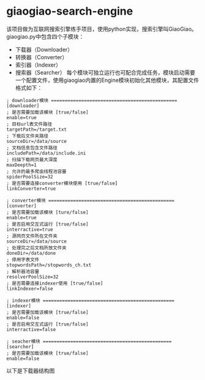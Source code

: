 # giaogiao-search-engine
该项目做为互联网搜索引擎练手项目，使用python实现，搜索引擎叫GiaoGiao。
giaogiao.py中包含四个子模块：
- 下载器（Downloader）
- 转换器（Converter）
- 索引器（Indexer）
- 搜索器（Searcher）
每个模块可独立运行也可配合完成任务，模块启动需要一个配置文件，使用giaogiao内置的Engine模块初始化其他模块，其配置文件格式如下：
```
; downloader模块 ==============================================
[downloader]
; 是否需要加载该模块 [true/false]
enable=true
; 目标url表文件路径
targetPath=/target.txt
; 下载后文件夹路径
sourceDir=/data/source
; 文档信息包含文件路径
includePath=/data/include.ini
; 扫描下载网页最大深度
maxDeepth=1
; 允许的最多爬虫线程池容量
spiderPoolSize=32
; 是否需要连接converter模块使用 [true/false]
linkConverter=true

; converter模块 ==============================================
[converter]
; 是否需要加载该模块 [ture/false]
enable=true
; 是否启用交互式运行 [true/false]
interractive=true
; 源网页文件所在文件夹
sourceDir=/data/source
; 处理完之后文档所放文件夹
doneDir=/data/done
; 停用字表文件
stopwordsPath=/stopwords_ch.txt
; 解析器池容量
resolverPoolSize=32
; 是否需要连接indexer使用 [true/false]
linkIndexer=false

; indexer模块 ================================================
[indexer]
; 是否需要加载该模块 [true/false]
enable=false
; 是否启用交互式运行 [true/false]
interractive=false

; seacher模块 ===============================================
[searcher]
; 是否需要加载该模块 [true/false]
enable=false
```

以下是下载器结构图

